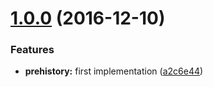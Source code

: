 <a name="1.0.0"></a>
# [1.0.0](https://github.com/TylorS/prehistoric/compare/a2c6e44...v1.0.0) (2016-12-10)


### Features

* **prehistory:** first implementation ([a2c6e44](https://github.com/TylorS/prehistoric/commit/a2c6e44))



